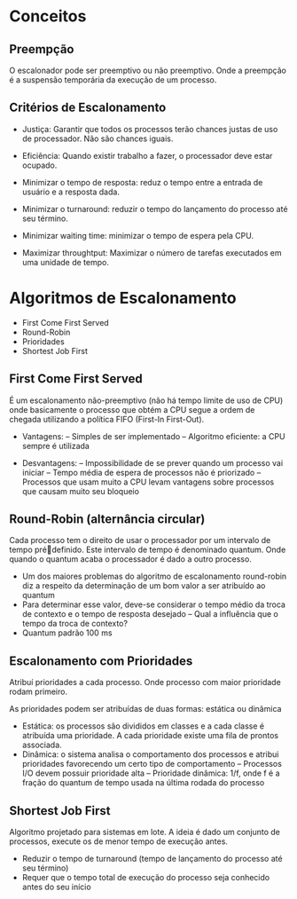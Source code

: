 # Conceitos

## Preempção

O escalonador pode ser preemptivo ou não preemptivo. Onde a preempção é a suspensão temporária da execução de um processo.

## Critérios de Escalonamento

- Justiça:
  Garantir que todos os processos terão chances justas de uso de processador. Não são chances iguais.
  
- Eficiência:
  Quando existir trabalho a fazer, o processador deve estar ocupado.

- Minimizar o tempo de resposta:
  reduz o tempo entre a entrada de usuário e a resposta dada.
  
- Minimizar o turnaround:
  reduzir o tempo do lançamento do processo até seu término.
  
- Minimizar waiting time:
  minimizar o tempo de espera pela CPU.
  
- Maximizar throughtput:
  Maximizar o número de tarefas executados em uma unidade de tempo.

# Algoritmos de Escalonamento

- First Come First Served
- Round-Robin
- Prioridades
- Shortest Job First

## First Come First Served

É um escalonamento não-preemptivo (não há tempo limite de uso de CPU) onde basicamente o processo que obtém a CPU segue a ordem de chegada utilizando a política FIFO (First-In 
First-Out).

- Vantagens: 
  – Simples de ser implementado
  – Algoritmo eficiente: a CPU sempre é utilizada
  
- Desvantagens:
  – Impossibilidade de se prever quando um processo vai 
  iniciar
  – Tempo média de espera de processos não é priorizado
  – Processos que usam muito a CPU levam vantagens sobre 
  processos que causam muito seu bloqueio


## Round-Robin (alternância circular)

Cada processo tem o direito de usar o processador por um intervalo de tempo prédefinido. Este intervalo de tempo é denominado quantum. Onde quando o quantum acaba o processador é dado a outro processo.

- Um dos maiores problemas do algoritmo de escalonamento round-robin diz a respeito da determinação de um bom valor a ser atribuído ao quantum
- Para determinar esse valor, deve-se considerar o tempo médio da troca de contexto e o tempo de resposta desejado
  – Qual a influência que o tempo da troca de contexto?
- Quantum padrão 100 ms

## Escalonamento com Prioridades

Atribuí prioridades a cada processo. Onde processo com maior prioridade rodam primeiro.

As prioridades podem ser atribuídas de duas formas: estática ou dinâmica

- Estática: os processos são divididos em classes e a cada classe é atribuída uma prioridade. A cada prioridade existe uma fila de prontos associada.
- Dinâmica: o sistema analisa o comportamento dos processos e atribui prioridades favorecendo um certo tipo de comportamento
  – Processos I/O devem possuir prioridade alta
  – Prioridade dinâmica: 1/f, onde f é a fração do quantum de tempo usada na última rodada do processo

## Shortest Job First

Algoritmo projetado para sistemas em lote. A ideia é dado um conjunto de processos, execute os de menor tempo de execução antes.
- Reduzir o tempo de turnaround (tempo de lançamento do processo até seu término)
- Requer que o tempo total de execução do processo seja conhecido antes do seu início
